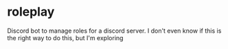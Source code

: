 # roleplay
Discord bot to manage roles for a discord server. I don't even know if this is the right way to do this, but I'm exploring
